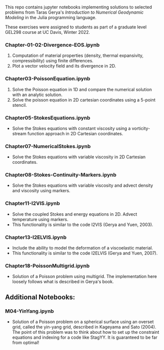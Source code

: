 This repo contains jupyter notebooks implementing solutions to selected problems from Taras Gerya's *Introduction to Numerical Geodynamic Modeling* in the Julia programming language.

These exercises were assigned to students as part of a graduate level GEL298 course at UC Davis, Winter 2022.

### Chapter-01-02-Divergence-EOS.ipynb
1. Computation of material properties (density, thermal expansivity, compressibility) using finite differences.
2. Plot a vector velocity field and its divergence in 2D.

### Chapter03-PoissonEquation.ipynb     
1. Solve the Poisson equation in 1D and compare the numerical solution with an analytic solution.
2. Solve the poisson equation in 2D cartesian coordinates using a 5-point stencil.

### Chapter05-StokesEquations.ipynb 
- Solve the Stokes equations with constant viscosity using a vorticity-stream function approach in 2D Cartesian coordinates.

### Chapter07-NumericalStokes.ipynb
- Solve the Stokes equations with variable viscosity in 2D Cartesian coordinates.

### Chapter08-Stokes-Continuity-Markers.ipynb
- Solve the Stokes equations with variable viscosity and advect density and viscosity using markers.

### Chapter11-I2VIS.ipynb
- Solve the coupled Stokes and energy equations in 2D. Advect temperature using markers.
- This functionality is similar to the code I2VIS (Gerya and Yuen, 2003).

### Chapter13-I2ELVIS.ipynb
- Include the ability to model the deformation of a viscoelastic material.
- This functionality is similar to the code I2ELVIS (Gerya and Yuen, 2007).

### Chapter18-PoissonMultigrid.ipynb
- Solution of a Poisson problem using multigrid. The implementation here loosely follows what is described in Gerya's book.

## Additional Notebooks:
### M04-YinYang.ipynb
- Solution of a Poisson problem on a spherical surface using an overset grid, called the yin-yang grid, described in Kageyama and Sato (2004). The point of this problem was to think about how to set up the constraint equations and indexing for a code like StagYY. It is guaranteed to be far from optimal!

